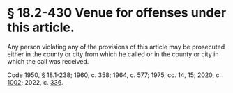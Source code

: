 # § 18.2-430 Venue for offenses under this article.

<p>Any person violating any of the provisions of this article may be prosecuted either in the county or city from which he called or in the county or city in which the call was received.</p><p>Code 1950, § 18.1-238; 1960, c. 358; 1964, c. 577; 1975, cc. 14, 15; 2020, c. <a href='http://lis.virginia.gov/cgi-bin/legp604.exe?201+ful+CHAP1002'>1002</a>; 2022, c. <a href='http://lis.virginia.gov/cgi-bin/legp604.exe?221+ful+CHAP0336'>336</a>.</p>